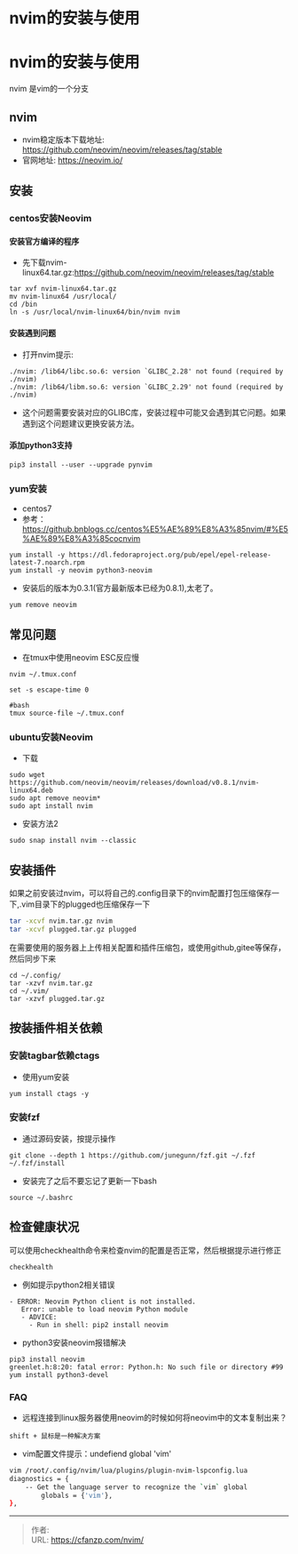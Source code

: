 # nvim的安装与使用


<!--more-->
# nvim的安装与使用
nvim 是vim的一个分支

## nvim
- nvim稳定版本下载地址: https://github.com/neovim/neovim/releases/tag/stable
- 官网地址: https://neovim.io/

## 安装
### centos安装Neovim
#### 安装官方编译的程序
- 先下载nvim-linux64.tar.gz:https://github.com/neovim/neovim/releases/tag/stable
```
tar xvf nvim-linux64.tar.gz
mv nvim-linux64 /usr/local/
cd /bin
ln -s /usr/local/nvim-linux64/bin/nvim nvim
```

#### 安装遇到问题
- 打开nvim提示:
```
./nvim: /lib64/libc.so.6: version `GLIBC_2.28' not found (required by ./nvim)
./nvim: /lib64/libm.so.6: version `GLIBC_2.29' not found (required by ./nvim)
```
- 这个问题需要安装对应的GLIBC库，安装过程中可能又会遇到其它问题。如果遇到这个问题建议更换安装方法。

#### 添加python3支持
```
pip3 install --user --upgrade pynvim
```

### yum安装
- centos7
- 参考：https://github.bnblogs.cc/centos%E5%AE%89%E8%A3%85nvim/#%E5%AE%89%E8%A3%85cocnvim
```
yum install -y https://dl.fedoraproject.org/pub/epel/epel-release-latest-7.noarch.rpm
yum install -y neovim python3-neovim
```
- 安装后的版本为0.3.1(官方最新版本已经为0.8.1),太老了。
```
yum remove neovim
```

## 常见问题
- 在tmux中使用neovim ESC反应慢
```
nvim ~/.tmux.conf

set -s escape-time 0

#bash
tmux source-file ~/.tmux.conf
```

### ubuntu安装Neovim
- 下载
```
sudo wget https://github.com/neovim/neovim/releases/download/v0.8.1/nvim-linux64.deb
sudo apt remove neovim*
sudo apt install nvim
```

- 安装方法2
```
sudo snap install nvim --classic
```

## 安装插件
如果之前安装过nvim，可以将自己的.config目录下的nvim配置打包压缩保存一下,.vim目录下的plugged也压缩保存一下
```bash
tar -xcvf nvim.tar.gz nvim
tar -xcvf plugged.tar.gz plugged
```
在需要使用的服务器上上传相关配置和插件压缩包，或使用github,gitee等保存，然后同步下来
```
cd ~/.config/
tar -xzvf nvim.tar.gz
cd ~/.vim/
tar -xzvf plugged.tar.gz
```

## 按装插件相关依赖
### 安装tagbar依赖ctags
- 使用yum安装
```
yum install ctags -y
```

### 安装fzf
- 通过源码安装，按提示操作
```
git clone --depth 1 https://github.com/junegunn/fzf.git ~/.fzf
~/.fzf/install
```
- 安装完了之后不要忘记了更新一下bash
```
source ~/.bashrc
```

## 检查健康状况
可以使用checkhealth命令来检查nvim的配置是否正常，然后根据提示进行修正
```
checkhealth
```

- 例如提示python2相关错误
```
- ERROR: Neovim Python client is not installed.
   Error: unable to load neovim Python module
   - ADVICE:
     - Run in shell: pip2 install neovim
```

- python3安装neovim报错解决
```
pip3 install neovim
greenlet.h:8:20: fatal error: Python.h: No such file or directory #99
yum install python3-devel
```

### FAQ
- 远程连接到linux服务器使用neovim的时候如何将neovim中的文本复制出来？
```
shift + 鼠标是一种解决方案
```

- vim配置文件提示：undefiend global 'vim'
```bash
vim /root/.config/nvim/lua/plugins/plugin-nvim-lspconfig.lua
diagnostics = {
    -- Get the language server to recognize the `vim` global
        globals = {'vim'},
},
```


---

> 作者:   
> URL: https://cfanzp.com/nvim/  

